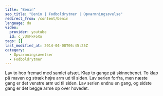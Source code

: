 ```yaml
---
title: "Benin"
seo_title: "Benin | Fodboldrytmer | Opvarmningsøvelse"
redirect_from: /content/benin
language: da
video:
  provider: youtube
  id: c_vUmFkFoXo
tags: []
last_modified_at: 2014-04-08T06:45:25Z
category:
  - Opvarmningsøvelser
  - Fodboldrytmer
---
```


Lav to hop fremad med samlet afsæt. Klap to gange på skinnebenet. To klap
på maven og stræk højre arm ud til siden. Lav serien forfra, men næste gang er det
venstre arm ud til siden. Lav serien endnu en gang, og sidste gang er det begge arme
op over hovedet.
